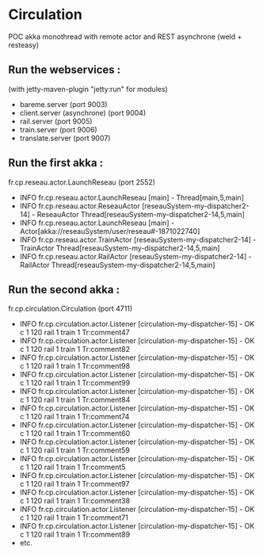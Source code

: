 # Circulation
POC akka monothread with remote actor and REST asynchrone (weld + resteasy)

## Run the webservices :
(with jetty-maven-plugin "jetty:run" for modules)
- bareme.server (port 9003)
- client.server (asynchrone) (port 9004)
- rail.server (port 9005)
- train.server (port 9006)
- translate.server (port 9007)

## Run the first akka :
fr.cp.reseau.actor.LaunchReseau (port 2552)

- INFO  fr.cp.reseau.actor.LaunchReseau  [main] - Thread[main,5,main]
- INFO  fr.cp.reseau.actor.ReseauActor  [reseauSystem-my-dispatcher2-14] - ReseauActor Thread[reseauSystem-my-dispatcher2-14,5,main]
- INFO  fr.cp.reseau.actor.LaunchReseau  [main] - Actor[akka://reseauSystem/user/reseau#-1871022740]
- INFO  fr.cp.reseau.actor.TrainActor  [reseauSystem-my-dispatcher2-14] - TrainActor Thread[reseauSystem-my-dispatcher2-14,5,main]
- INFO  fr.cp.reseau.actor.RailActor  [reseauSystem-my-dispatcher2-14] - RailActor Thread[reseauSystem-my-dispatcher2-14,5,main]

## Run the second akka :
fr.cp.circulation.Circulation (port 4711)

- INFO  fr.cp.circulation.actor.Listener  [circulation-my-dispatcher-15] - OK c 1 120 rail 1 train 1 Tr:comment47
- INFO  fr.cp.circulation.actor.Listener  [circulation-my-dispatcher-15] - OK c 1 120 rail 1 train 1 Tr:comment82
- INFO  fr.cp.circulation.actor.Listener  [circulation-my-dispatcher-15] - OK c 1 120 rail 1 train 1 Tr:comment98
- INFO  fr.cp.circulation.actor.Listener  [circulation-my-dispatcher-15] - OK c 1 120 rail 1 train 1 Tr:comment99
- INFO  fr.cp.circulation.actor.Listener  [circulation-my-dispatcher-15] - OK c 1 120 rail 1 train 1 Tr:comment84
- INFO  fr.cp.circulation.actor.Listener  [circulation-my-dispatcher-15] - OK c 1 120 rail 1 train 1 Tr:comment74
- INFO  fr.cp.circulation.actor.Listener  [circulation-my-dispatcher-15] - OK c 1 120 rail 1 train 1 Tr:comment60
- INFO  fr.cp.circulation.actor.Listener  [circulation-my-dispatcher-15] - OK c 1 120 rail 1 train 1 Tr:comment59
- INFO  fr.cp.circulation.actor.Listener  [circulation-my-dispatcher-15] - OK c 1 120 rail 1 train 1 Tr:comment5
- INFO  fr.cp.circulation.actor.Listener  [circulation-my-dispatcher-15] - OK c 1 120 rail 1 train 1 Tr:comment97
- INFO  fr.cp.circulation.actor.Listener  [circulation-my-dispatcher-15] - OK c 1 120 rail 1 train 1 Tr:comment38
- INFO  fr.cp.circulation.actor.Listener  [circulation-my-dispatcher-15] - OK c 1 120 rail 1 train 1 Tr:comment71
- INFO  fr.cp.circulation.actor.Listener  [circulation-my-dispatcher-15] - OK c 1 120 rail 1 train 1 Tr:comment89
- etc.

